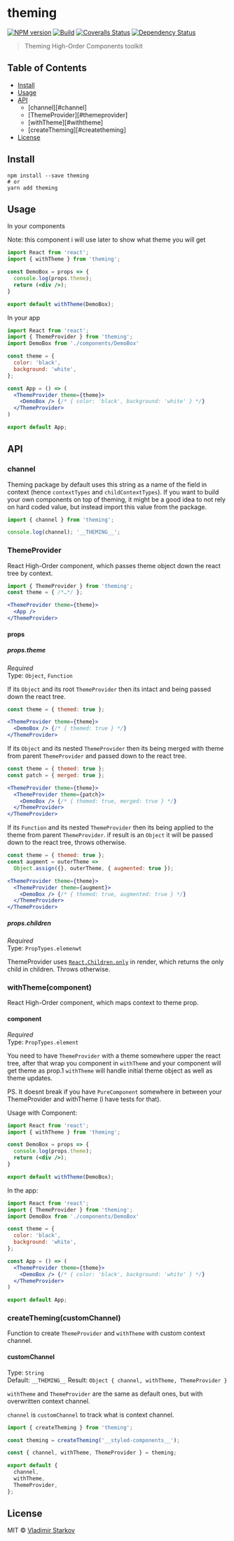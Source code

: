 # theming

[![NPM version][npm-image]][npm-url]
[![Build][travis-image]][travis-url]
[![Coveralls Status][coveralls-image]][coveralls-url]
[![Dependency Status][depstat-image]][depstat-url]

> Theming High-Order Components toolkit

## Table of Contents

* [Install](#install)
* [Usage](#usage)
* [API](#api)
  * [channel][#channel]
  * [ThemeProvider][#themeprovider]
  * [withTheme][#withtheme]
  * [createTheming][#createtheming]
* [License](#license)


## Install

    npm install --save theming
    # or
    yarn add theming


## Usage

In your components

Note: this component i will use later to show what theme you will get

```jsx
import React from 'react';
import { withTheme } from 'theming';

const DemoBox = props => {
  console.log(props.theme);
  return (<div />);
}

export default withTheme(DemoBox);
```

In your app

```jsx
import React from 'react';
import { ThemeProvider } from 'theming';
import DemoBox from './components/DemoBox'

const theme = {
  color: 'black',
  background: 'white',
};

const App = () => (
  <ThemeProvider theme={theme}>
    <DemoBox /> {/* { color: 'black', background: 'white' } */}
  </ThemeProvider>
)

export default App;
```

## API

### channel

Theming package by default uses this string as a name of the field in context (hence `contextTypes` and `childContextTypes`). If you want to build your own components on top of theming, it might be a good idea to not rely on hard coded value, but instead import this value from the package.

```js
import { channel } from 'theming';

console.log(channel); '__THEMING__';
```

### ThemeProvider

React High-Order component, which passes theme object down the react tree by context.

```jsx
import { ThemeProvider } from 'theming';
const theme = { /*…*/ };

<ThemeProvider theme={theme}>
  <App />
</ThemeProvider>
```

#### props

##### props.theme

*Required*  
Type: `Object`, `Function`

If its `Object` and its root `ThemeProvider` then its intact and being passed down the react tree.

```jsx
const theme = { themed: true };

<ThemeProvider theme={theme}>
  <DemoBox /> {/* { themed: true } */}
</ThemeProvider>
```

If its `Object` and its nested `ThemeProvider` then its being merged with theme from parent `ThemeProvider` and passed down to the react tree.

```jsx
const theme = { themed: true };
const patch = { merged: true };

<ThemeProvider theme={theme}>
  <ThemeProvider theme={patch}>
    <DemoBox /> {/* { themed: true, merged: true } */}
  </ThemeProvider>
</ThemeProvider>
```

If its `Function` and its nested `ThemeProvider` then its being applied to the theme from parent `ThemeProvider`. if result is an `Object` it will be passed down to the react tree, throws otherwise.

```jsx
const theme = { themed: true };
const augment = outerTheme =>
  Object.assign({}, outerTheme, { augmented: true });

<ThemeProvider theme={theme}>
  <ThemeProvider theme={augment}>
    <DemoBox /> {/* { themed: true, augmented: true } */}
  </ThemeProvider>
</ThemeProvider>
```

##### props.children

*Required*  
Type: `PropTypes.elemenwt`

ThemeProvider uses [`React.Children.only`](https://facebook.github.io/react/docs/react-api.html#react.children.only) in render, which returns the only child in children. Throws otherwise.

### withTheme(component)

React High-Order component, which maps context to theme prop.

#### component

*Required*  
Type: `PropTypes.element`

You need to have `ThemeProvider` with a theme somewhere upper the react tree, after that wrap you component in `withTheme` and your component will get theme as prop.1 `withTheme` will handle initial theme object as well as theme updates.


PS. It doesnt break if you have `PureComponent` somewhere in between your ThemeProvider and withTheme (i have tests for that).

Usage with Component:

```jsx
import React from 'react';
import { withTheme } from 'theming';

const DemoBox = props => {
  console.log(props.theme);
  return (<div />);
}

export default withTheme(DemoBox);
```

In the app:

```jsx
import React from 'react';
import { ThemeProvider } from 'theming';
import DemoBox from './components/DemoBox'

const theme = {
  color: 'black',
  background: 'white',
};

const App = () => (
  <ThemeProvider theme={theme}>
    <DemoBox /> {/* { color: 'black', background: 'white' } */}
  </ThemeProvider>
)

export default App;
```

### createTheming(customChannel)

Function to create `ThemeProvider` and `withTheme` with custom context channel.

#### customChannel

Type: `String`  
Default: `__THEMING__`
Result: `Object { channel, withTheme, ThemeProvider }`

`withTheme` and `ThemeProvider` are the same as default ones, but with overwritten context channel.

`channel` is `customChannel` to track what is context channel.

```js
import { createTheming } from 'theming';

const theming = createTheming('__styled-components__');

const { channel, withTheme, ThemeProvider } = theming;

export default {
  channel,
  withTheme,
  ThemeProvider,
};
```

## License

MIT © [Vladimir Starkov](https://iamstarkov.com)

[npm-url]: https://npmjs.org/package/theming
[npm-image]: https://img.shields.io/npm/v/theming.svg?style=flat-square

[travis-url]: https://travis-ci.org/iamstarkov/theming
[travis-image]: https://img.shields.io/travis/iamstarkov/theming.svg?style=flat-square

[coveralls-url]: https://coveralls.io/r/iamstarkov/theming
[coveralls-image]: https://img.shields.io/coveralls/iamstarkov/theming.svg?style=flat-square

[depstat-url]: https://david-dm.org/iamstarkov/theming
[depstat-image]: https://david-dm.org/nordnet/grid.svg?style=flat-square
